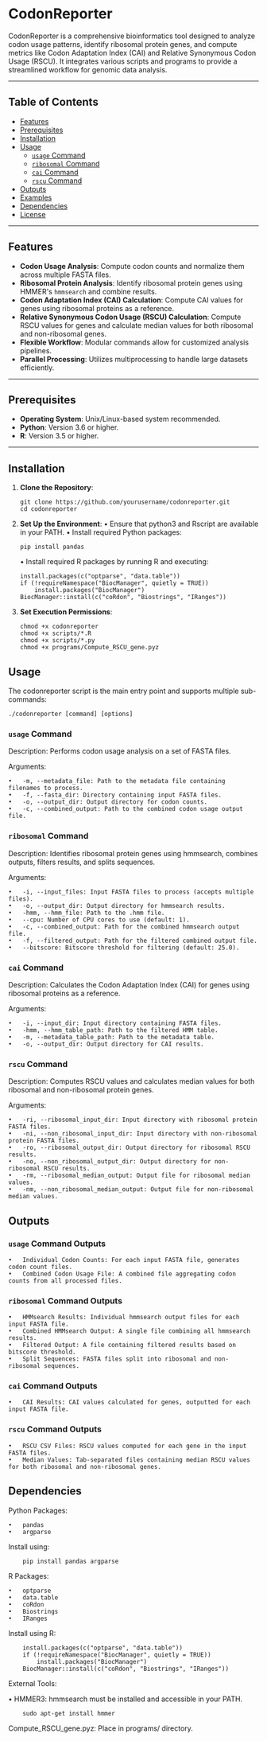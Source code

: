 # CodonReporter

CodonReporter is a comprehensive bioinformatics tool designed to analyze codon usage patterns, identify ribosomal protein genes, and compute metrics like Codon Adaptation Index (CAI) and Relative Synonymous Codon Usage (RSCU). It integrates various scripts and programs to provide a streamlined workflow for genomic data analysis.

---

## Table of Contents

- [Features](#features)
- [Prerequisites](#prerequisites)
- [Installation](#installation)
- [Usage](#usage)
  - [`usage` Command](#usage-command)
  - [`ribosomal` Command](#ribosomal-command)
  - [`cai` Command](#cai-command)
  - [`rscu` Command](#rscu-command)
- [Outputs](#outputs)
- [Examples](#examples)
- [Dependencies](#dependencies)
- [License](#license)

---

## Features

- **Codon Usage Analysis**: Compute codon counts and normalize them across multiple FASTA files.
- **Ribosomal Protein Analysis**: Identify ribosomal protein genes using HMMER's `hmmsearch` and combine results.
- **Codon Adaptation Index (CAI) Calculation**: Compute CAI values for genes using ribosomal proteins as a reference.
- **Relative Synonymous Codon Usage (RSCU) Calculation**: Compute RSCU values for genes and calculate median values for both ribosomal and non-ribosomal genes.
- **Flexible Workflow**: Modular commands allow for customized analysis pipelines.
- **Parallel Processing**: Utilizes multiprocessing to handle large datasets efficiently.

---

## Prerequisites

- **Operating System**: Unix/Linux-based system recommended.
- **Python**: Version 3.6 or higher.
- **R**: Version 3.5 or higher.

---

## Installation

1. **Clone the Repository**:

   ```
   git clone https://github.com/yourusername/codonreporter.git
   cd codonreporter
   ```

2.	**Set Up the Environment**:
	•	Ensure that python3 and Rscript are available in your PATH.
	•	Install required Python packages:

    ```
    pip install pandas
    ```

	•	Install required R packages by running R and executing:

    ```
    install.packages(c("optparse", "data.table"))
    if (!requireNamespace("BiocManager", quietly = TRUE))
        install.packages("BiocManager")
    BiocManager::install(c("coRdon", "Biostrings", "IRanges"))
    ```

3.	**Set Execution Permissions**:

    ```
    chmod +x codonreporter
    chmod +x scripts/*.R
    chmod +x scripts/*.py
    chmod +x programs/Compute_RSCU_gene.pyz
    ```

## Usage

The codonreporter script is the main entry point and supports multiple sub-commands:

 ```
 ./codonreporter [command] [options]
 ```

### `usage` Command

Description: Performs codon usage analysis on a set of FASTA files.

Arguments:

	•	-m, --metadata_file: Path to the metadata file containing filenames to process.
	•	-f, --fasta_dir: Directory containing input FASTA files.
	•	-o, --output_dir: Output directory for codon counts.
	•	-c, --combined_output: Path to the combined codon usage output file.

### `ribosomal` Command

Description: Identifies ribosomal protein genes using hmmsearch, combines outputs, filters results, and splits sequences.

Arguments:

	•	-i, --input_files: Input FASTA files to process (accepts multiple files).
	•	-o, --output_dir: Output directory for hmmsearch results.
	•	-hmm, --hmm_file: Path to the .hmm file.
	•	--cpu: Number of CPU cores to use (default: 1).
	•	-c, --combined_output: Path for the combined hmmsearch output file.
	•	-f, --filtered_output: Path for the filtered combined output file.
	•	--bitscore: Bitscore threshold for filtering (default: 25.0).

### `cai` Command

Description: Calculates the Codon Adaptation Index (CAI) for genes using ribosomal proteins as a reference.

Arguments:

	•	-i, --input_dir: Input directory containing FASTA files.
	•	-hmm, --hmm_table_path: Path to the filtered HMM table.
	•	-m, --metadata_table_path: Path to the metadata table.
	•	-o, --output_dir: Output directory for CAI results.

### `rscu` Command

Description: Computes RSCU values and calculates median values for both ribosomal and non-ribosomal protein genes.

Arguments:

	•	-ri, --ribosomal_input_dir: Input directory with ribosomal protein FASTA files.
	•	-ni, --non_ribosomal_input_dir: Input directory with non-ribosomal protein FASTA files.
	•	-ro, --ribosomal_output_dir: Output directory for ribosomal RSCU results.
	•	-no, --non_ribosomal_output_dir: Output directory for non-ribosomal RSCU results.
	•	-rm, --ribosomal_median_output: Output file for ribosomal median values.
	•	-nm, --non_ribosomal_median_output: Output file for non-ribosomal median values.

## Outputs

### `usage` Command Outputs

	•	Individual Codon Counts: For each input FASTA file, generates codon count files.
	•	Combined Codon Usage File: A combined file aggregating codon counts from all processed files.

### `ribosomal` Command Outputs

	•	HMMsearch Results: Individual hmmsearch output files for each input FASTA file.
	•	Combined HMMsearch Output: A single file combining all hmmsearch results.
	•	Filtered Output: A file containing filtered results based on bitscore threshold.
	•	Split Sequences: FASTA files split into ribosomal and non-ribosomal sequences.

### `cai` Command Outputs

	•	CAI Results: CAI values calculated for genes, outputted for each input FASTA file.

### `rscu` Command Outputs

	•	RSCU CSV Files: RSCU values computed for each gene in the input FASTA files.
	•	Median Values: Tab-separated files containing median RSCU values for both ribosomal and non-ribosomal genes.

## Dependencies

Python Packages:
 
	•	pandas
	•	argparse

Install using:

```
    pip install pandas argparse
```

R Packages:

	•	optparse
	•	data.table
	•	coRdon
	•	Biostrings
	•	IRanges

Install using R:

```
    install.packages(c("optparse", "data.table"))
    if (!requireNamespace("BiocManager", quietly = TRUE))
        install.packages("BiocManager")
    BiocManager::install(c("coRdon", "Biostrings", "IRanges"))
```

External Tools:

•	HMMER3: hmmsearch must be installed and accessible in your PATH.

```
    sudo apt-get install hmmer
```

Compute_RSCU_gene.pyz: Place in programs/ directory.
